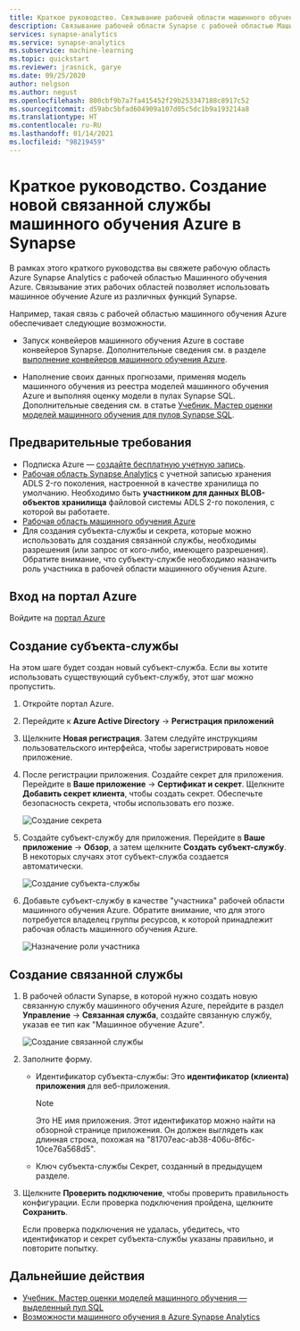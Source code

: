 ```yaml
---
title: Краткое руководство. Связывание рабочей области машинного обучения Azure
description: Связывание рабочей области Synapse с рабочей областью Машинного обучения Azure
services: synapse-analytics
ms.service: synapse-analytics
ms.subservice: machine-learning
ms.topic: quickstart
ms.reviewer: jrasnick, garye
ms.date: 09/25/2020
author: nelgson
ms.author: negust
ms.openlocfilehash: 800cbf9b7a7fa415452f29b253347188c8917c52
ms.sourcegitcommit: d59abc5bfad604909a107d05c5dc1b9a193214a8
ms.translationtype: HT
ms.contentlocale: ru-RU
ms.lasthandoff: 01/14/2021
ms.locfileid: "98219459"
---
```

# <a name="quickstart-create-a-new-azure-machine-learning-linked-service-in-synapse"></a>Краткое руководство. Создание новой связанной службы машинного обучения Azure в Synapse

В рамках этого краткого руководства вы свяжете рабочую область Azure Synapse Analytics с рабочей областью Машинного обучения Azure. Связывание этих рабочих областей позволяет использовать машинное обучение Azure из различных функций Synapse.

Например, такая связь с рабочей областью машинного обучения Azure обеспечивает следующие возможности.

- Запуск конвейеров машинного обучения Azure в составе конвейеров Synapse. Дополнительные сведения см. в разделе [выполнение конвейеров машинного обучения Azure](../../data-factory/transform-data-machine-learning-service.md).

- Наполнение своих данных прогнозами, применяя модель машинного обучения из реестра моделей машинного обучения Azure и выполняя оценку модели в пулах Synapse SQL. Дополнительные сведения см. в статье [Учебник. Мастер оценки моделей машинного обучения для пулов Synapse SQL](tutorial-sql-pool-model-scoring-wizard.md).

## <a name="prerequisites"></a>Предварительные требования

- Подписка Azure — [создайте бесплатную учетную запись](https://azure.microsoft.com/free/).
- [Рабочая область Synapse Analytics](../get-started-create-workspace.md) с учетной записью хранения ADLS 2-го поколения, настроенной в качестве хранилища по умолчанию. Необходимо быть **участником для данных BLOB-объектов хранилища** файловой системы ADLS 2-го поколения, с которой вы работаете.
- [Рабочая область машинного обучения Azure](../../machine-learning/how-to-manage-workspace.md)
- Для создания субъекта-службы и секрета, которые можно использовать для создания связанной службы, необходимы разрешения (или запрос от кого-либо, имеющего разрешения). Обратите внимание, что субъекту-службе необходимо назначить роль участника в рабочей области машинного обучения Azure.

## <a name="sign-in-to-the-azure-portal"></a>Вход на портал Azure

Войдите на [портал Azure](https://portal.azure.com/)

## <a name="create-a-service-principal"></a>Создание субъекта-службы

На этом шаге будет создан новый субъект-служба. Если вы хотите использовать существующий субъект-службу, этот шаг можно пропустить.
1. Откройте портал Azure. 

1. Перейдите к **Azure Active Directory** -> **Регистрация приложений**

1. Щелкните **Новая регистрация**. Затем следуйте инструкциям пользовательского интерфейса, чтобы зарегистрировать новое приложение.

1. После регистрации приложения. Создайте секрет для приложения. Перейдите в **Ваше приложение** -> **Сертификат и секрет**. Щелкните **Добавить секрет клиента**, чтобы создать секрет. Обеспечьте безопасность секрета, чтобы использовать его позже.

   ![Создание секрета](media/quickstart-integrate-azure-machine-learning/quickstart-integrate-azure-machine-learning-createsp-00a.png)

1. Создайте субъект-службу для приложения. Перейдите в **Ваше приложение** -> **Обзор**, а затем щелкните **Создать субъект-службу**. В некоторых случаях этот субъект-служба создается автоматически.

   ![Создание субъекта-службы](media/quickstart-integrate-azure-machine-learning/quickstart-integrate-azure-machine-learning-createsp-00b.png)

1. Добавьте субъект-службу в качестве "участника" рабочей области машинного обучения Azure. Обратите внимание, что для этого потребуется владелец группы ресурсов, к которой принадлежит рабочая область машинного обучения Azure.

   ![Назначение роли участника](media/quickstart-integrate-azure-machine-learning/quickstart-integrate-azure-machine-learning-createsp-00c.png)

## <a name="create-a-linked-service"></a>Создание связанной службы

1. В рабочей области Synapse, в которой нужно создать новую связанную службу машинного обучения Azure, перейдите в раздел **Управление** -> **Связанная служба**, создайте связанную службу, указав ее тип как "Машинное обучение Azure".

   ![Создание связанной службы](media/quickstart-integrate-azure-machine-learning/quickstart-integrate-azure-machine-learning-create-linked-service-00a.png)

2. Заполните форму.

   - Идентификатор субъекта-службы: Это **идентификатор (клиента) приложения** для веб-приложения.
  
     > [!NOTE]
     > Это НЕ имя приложения. Этот идентификатор можно найти на обзорной странице приложения. Он должен выглядеть как длинная строка, похожая на "81707eac-ab38-406u-8f6c-10ce76a568d5".

   - Ключ субъекта-службы Секрет, созданный в предыдущем разделе.

3. Щелкните **Проверить подключение**, чтобы проверить правильность конфигурации. Если проверка подключения пройдена, щелкните **Сохранить**.

   Если проверка подключения не удалась, убедитесь, что идентификатор и секрет субъекта-службы указаны правильно, и повторите попытку.

## <a name="next-steps"></a>Дальнейшие действия

- [Учебник. Мастер оценки моделей машинного обучения — выделенный пул SQL](tutorial-sql-pool-model-scoring-wizard.md)
- [Возможности машинного обучения в Azure Synapse Analytics](what-is-machine-learning.md)